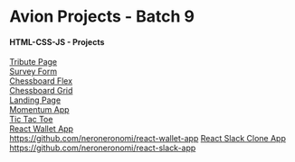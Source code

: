 # Avion Projects - Batch 9

#### HTML-CSS-JS - Projects
<a href="https://neroneronomi.github.io/batch9-activities/html-css-js-projects/tribute-page/" target="_blank">Tribute Page</a><br>
<a href="https://neroneronomi.github.io/batch9-activities/html-css-js-projects/survey-form/" target="_blank">Survey Form</a><br>
<a href="https://neroneronomi.github.io/batch9-activities/html-css-js-projects/chessboard/flexboard/" target="_blank">Chessboard Flex</a><br>
<a href="https://neroneronomi.github.io/batch9-activities/html-css-js-projects/chessboard/gridboard/" target="_blank">Chessboard Grid</a><br>
<a href="https://neroneronomi.github.io/batch9-activities/html-css-js-projects/landing-page/" target="_blank">Landing Page</a><br>
<a href="https://neroneronomi.github.io/batch9-activities/html-css-js-projects/momentum-app/" target="_blank">Momentum App</a><br>
<a href="https://neroneronomi.github.io/batch9-activities/html-css-js-projects/tic-tac-toe/" target="_blank">Tic Tac Toe</a><br>
<a href="https://musing-bhabha-a9b894.netlify.app/" target="_blank">React Wallet App</a><br> https://github.com/neroneronomi/react-wallet-app
<a href="https://competent-wing-cd32f5.netlify.app" target="_blank">React Slack Clone App</a><br> https://github.com/neroneronomi/react-slack-app
